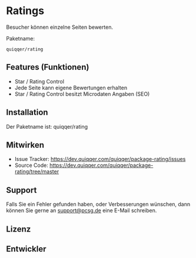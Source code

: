 
Ratings
========

Besucher können einzelne Seiten bewerten.


Paketname:

    quiqqer/rating


Features (Funktionen)
--------

- Star / Rating Control
- Jede Seite kann eigene Bewertungen erhalten
- Star / Rating Control besitzt Microdaten Angaben (SEO)


Installation
------------

Der Paketname ist: quiqqer/rating


Mitwirken
----------

- Issue Tracker: https://dev.quiqqer.com/quiqqer/package-rating/issues
- Source Code: https://dev.quiqqer.com/quiqqer/package-rating/tree/master


Support
-------

Falls Sie ein Fehler gefunden haben, oder Verbesserungen wünschen,
dann können Sie gerne an support@pcsg.de eine E-Mail schreiben.


Lizenz
-------


Entwickler
--------
